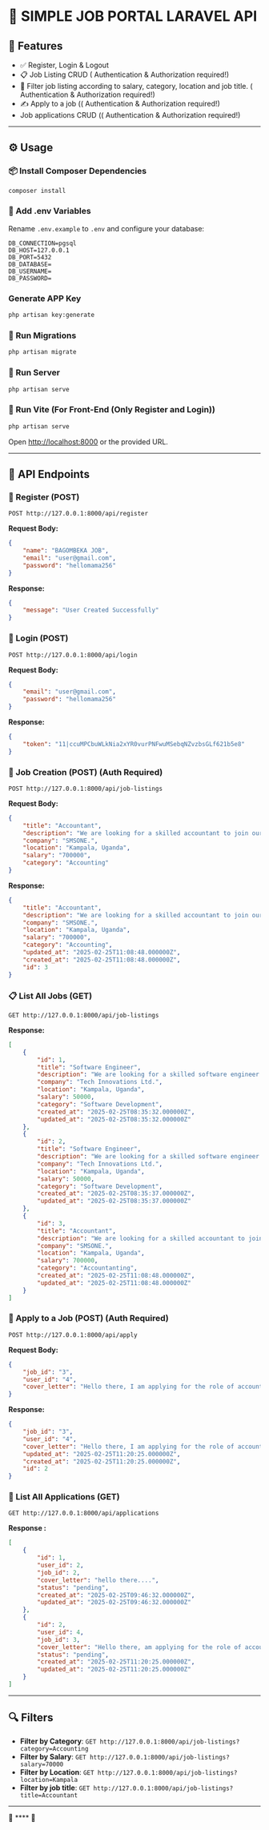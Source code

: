 # 🏢 SIMPLE JOB PORTAL LARAVEL API

## 🚀 Features

- ✅ Register, Login & Logout
- 📋 Job Listing CRUD ( Authentication & Authorization required!)
- 📌 Filter job listing according to salary, category, location and job title. ( Authentication & Authorization required!)
- ✍️ Apply to a job (( Authentication & Authorization required!)
- Job applications CRUD (( Authentication & Authorization required!)

---

## ⚙️ Usage

### 📦 Install Composer Dependencies
```bash
composer install
```

### 📝 Add .env Variables
Rename `.env.example` to `.env` and configure your database:
```env
DB_CONNECTION=pgsql
DB_HOST=127.0.0.1
DB_PORT=5432
DB_DATABASE=
DB_USERNAME=
DB_PASSWORD=
```

###  Generate APP Key
```bash
php artisan key:generate
```

### 📂 Run Migrations
```bash
php artisan migrate
```

### 🚀 Run Server
```bash
php artisan serve
```

### 🎨 Run Vite (For Front-End (Only Register and Login))
```bash
php artisan serve
```

Open [http://localhost:8000](http://localhost:8000) or the provided URL.

---

## 📡 API Endpoints

### 📝 Register (POST)
```http
POST http://127.0.0.1:8000/api/register
```
**Request Body:**
```json
{
    "name": "BAGOMBEKA JOB",
    "email": "user@gmail.com",
    "password": "hellomama256"
}
```
**Response:**
```json
{
    "message": "User Created Successfully"
}
```

### 🔑 Login (POST)
```http
POST http://127.0.0.1:8000/api/login
```
**Request Body:**
```json
{
    "email": "user@gmail.com",
    "password": "hellomama256"
}
```
**Response:**
```json
{
    "token": "11|ccuMPCbuWLkNia2xYR0vurPNFwuMSebqNZvzbsGLf621b5e8"
}
```

### 📌 Job Creation (POST) (Auth Required)
```http
POST http://127.0.0.1:8000/api/job-listings
```
**Request Body:**
```json
{
    "title": "Accountant",
    "description": "We are looking for a skilled accountant to join our team and work on cutting-edge projects.",
    "company": "SMSONE.",
    "location": "Kampala, Uganda",
    "salary": "700000",
    "category": "Accounting"
}
```
**Response:**
```json
{
    "title": "Accountant",
    "description": "We are looking for a skilled accountant to join our team and work on cutting-edge projects.",
    "company": "SMSONE.",
    "location": "Kampala, Uganda",
    "salary": "700000",
    "category": "Accounting",
    "updated_at": "2025-02-25T11:08:48.000000Z",
    "created_at": "2025-02-25T11:08:48.000000Z",
    "id": 3
}
```

### 📋 List All Jobs (GET)
```http
GET http://127.0.0.1:8000/api/job-listings
```
**Response:**
```json
[
    {
        "id": 1,
        "title": "Software Engineer",
        "description": "We are looking for a skilled software engineer to join our team and work on cutting-edge projects.",
        "company": "Tech Innovations Ltd.",
        "location": "Kampala, Uganda",
        "salary": 50000,
        "category": "Software Development",
        "created_at": "2025-02-25T08:35:32.000000Z",
        "updated_at": "2025-02-25T08:35:32.000000Z"
    },
    {
        "id": 2,
        "title": "Software Engineer",
        "description": "We are looking for a skilled software engineer to join our team and work on cutting-edge projects.",
        "company": "Tech Innovations Ltd.",
        "location": "Kampala, Uganda",
        "salary": 50000,
        "category": "Software Development",
        "created_at": "2025-02-25T08:35:37.000000Z",
        "updated_at": "2025-02-25T08:35:37.000000Z"
    },
    {
        "id": 3,
        "title": "Accountant",
        "description": "We are looking for a skilled accountant to join our team and work on cutting-edge projects.",
        "company": "SMSONE.",
        "location": "Kampala, Uganda",
        "salary": 700000,
        "category": "Accountanting",
        "created_at": "2025-02-25T11:08:48.000000Z",
        "updated_at": "2025-02-25T11:08:48.000000Z"
    }
]
```

### 📩 Apply to a Job (POST) (Auth Required)
```http
POST http://127.0.0.1:8000/api/apply
```
**Request Body:**
```json
{
    "job_id": "3",
    "user_id": "4",
    "cover_letter": "Hello there, I am applying for the role of accountant at your company! Thanks"
}
```
**Response:**
```json
{
    "job_id": "3",
    "user_id": "4",
    "cover_letter": "Hello there, I am applying for the role of accountant at your company! Thanks",
    "updated_at": "2025-02-25T11:20:25.000000Z",
    "created_at": "2025-02-25T11:20:25.000000Z",
    "id": 2
}
```

### 📜 List All Applications (GET)
```http
GET http://127.0.0.1:8000/api/applications
```
**Response :**
```json
[
    {
        "id": 1,
        "user_id": 2,
        "job_id": 2,
        "cover_letter": "hello there....",
        "status": "pending",
        "created_at": "2025-02-25T09:46:32.000000Z",
        "updated_at": "2025-02-25T09:46:32.000000Z"
    },
    {
        "id": 2,
        "user_id": 4,
        "job_id": 3,
        "cover_letter": "Hello there, am applying for the role of accountant at your company! Thanks",
        "status": "pending",
        "created_at": "2025-02-25T11:20:25.000000Z",
        "updated_at": "2025-02-25T11:20:25.000000Z"
    }
]
```

---

## 🔍 Filters

- **Filter by Category**: `GET http://127.0.0.1:8000/api/job-listings?category=Accounting`
- **Filter by Salary**: `GET http://127.0.0.1:8000/api/job-listings?salary=70000`
- **Filter by Location**: `GET http://127.0.0.1:8000/api/job-listings?location=Kampala`
- **Filter by job title**: `GET http://127.0.0.1:8000/api/job-listings?title=Accountant`

---

🚀 **** 🎉

